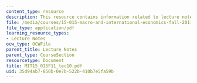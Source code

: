 ```yaml
---
content_type: resource
description: This resource contains information related to lecture notes.
file: /media/courses/15-015-macro-and-international-economics-fall-2011/35d94ab7850b0e7b522b410b7e5fa59b_MIT15_015F11_lec10.pdf
file_type: application/pdf
learning_resource_types:
- Lecture Notes
ocw_type: OCWFile
parent_title: Lecture Notes
parent_type: CourseSection
resourcetype: Document
title: MIT15_015F11_lec10.pdf
uid: 35d94ab7-850b-0e7b-522b-410b7e5fa59b
---
```

